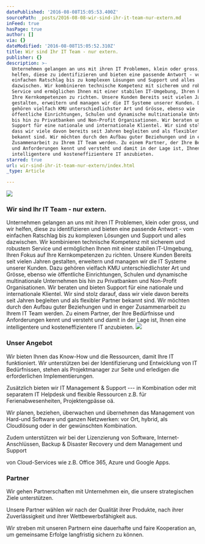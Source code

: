 ```yaml
---
datePublished: '2016-08-08T15:05:53.400Z'
sourcePath: _posts/2016-08-08-wir-sind-ihr-it-team-nur-extern.md
inFeed: true
hasPage: true
author: []
via: {}
dateModified: '2016-08-08T15:05:52.310Z'
title: Wir sind Ihr IT Team - nur extern.
publisher: {}
description: >-
  Unternehmen gelangen an uns mit ihren IT Problemen, klein oder gross, und wir
  helfen, diese zu identifizieren und bieten eine passende Antwort - vom
  einfachen Ratschlag bis zu komplexen Lösungen und Support und alles
  dazwischen. Wir kombinieren technische Kompetenz mit sicherem und robustem
  Service und ermöglichen Ihnen mit einer stabilen IT-Umgebung, Ihren Fokus auf
  Ihre Kernkompetenzen zu richten. Unsere Kunden Bereits seit vielen Jahren
  gestalten, erweitern und managen wir die IT Systeme unserer Kunden. Dazu
  gehören vielfach KMU unterschiedlichster Art und Grösse, ebenso wie
  öffentliche Einrichtungen, Schulen und dynamische multinationale Unternehmen
  bis hin zu Privatbanken und Non-Profit Organisationen. Wir beraten und bieten
  Support für eine nationale und internationale Klientel. Wir sind stolz darauf,
  dass wir viele davon bereits seit Jahren begleiten und als flexibler Partner
  bekannt sind. Wir möchten durch den Aufbau guter Beziehungen und in enger
  Zusammenarbeit zu Ihrem IT Team werden. Zu einem Partner, der Ihre Bedürfnisse
  und Anforderungen kennt und versteht und damit in der Lage ist, Ihnen eine
  intelligentere und kosteneffizientere IT anzubieten.
starred: true
url: wir-sind-ihr-it-team-nur-extern/index.html
_type: Article

---
```

![](https://the-grid-user-content.s3-us-west-2.amazonaws.com/8e0cdec1-34c1-4135-a588-deea48263c3b.jpg)

### Wir sind Ihr IT Team - nur extern.

Unternehmen gelangen an uns mit ihren IT Problemen, klein oder gross, und wir helfen, diese zu identifizieren und bieten eine passende Antwort - vom einfachen Ratschlag bis zu komplexen Lösungen und Support und alles dazwischen. Wir kombinieren technische Kompetenz mit sicherem und robustem Service und ermöglichen Ihnen mit einer stabilen IT-Umgebung, Ihren Fokus auf Ihre Kernkompetenzen zu richten. Unsere Kunden Bereits seit vielen Jahren gestalten, erweitern und managen wir die IT Systeme unserer Kunden. Dazu gehören vielfach KMU unterschiedlichster Art und Grösse, ebenso wie öffentliche Einrichtungen, Schulen und dynamische multinationale Unternehmen bis hin zu Privatbanken und Non-Profit Organisationen. Wir beraten und bieten Support für eine nationale und internationale Klientel. Wir sind stolz darauf, dass wir viele davon bereits seit Jahren begleiten und als flexibler Partner bekannt sind. Wir möchten durch den Aufbau guter Beziehungen und in enger Zusammenarbeit zu Ihrem IT Team werden. Zu einem Partner, der Ihre Bedürfnisse und Anforderungen kennt und versteht und damit in der Lage ist, Ihnen eine intelligentere und kosteneffizientere IT anzubieten.
![](https://the-grid-user-content.s3-us-west-2.amazonaws.com/b3ebad9f-93db-4227-bb0e-e44f3d813360.jpg)

### Unser Angebot

Wir bieten Ihnen das Know-How und die Ressourcen, damit Ihre IT funktioniert. Wir unterstützen bei der Identifizierung und Entwicklung von IT Bedürfnissen, stehen als Projektmanager zur Seite und erledigen die erforderlichen Implementierungen.

Zusätzlich bieten wir IT Management & Support --- in Kombination oder mit separatem IT Helpdesk und flexible Ressourcen z.B. für Ferienabwesenheiten, Projektengpässe oä.

Wir planen, beziehen, überwachen und übernehmen das Management von Hard-und Software und ganzen Netzwerken: vor Ort, hybrid, als Cloudlösung oder in der gewünschten Kombination.

Zudem unterstützen wir bei der Lizenzierung von Software, Internet-Anschlüssen, Backup & Disaster Recovery und dem Management und Support

von Cloud-Services wie z.B. Office 365, Azure und Google Apps.

### Partner

Wir gehen Partnerschaften mit Unternehmen ein, die unsere strategischen Ziele unterstützen.

Unsere Partner wählen wir nach der Qualität ihrer Produkte, nach ihrer Zuverlässigkeit und ihrer Wettbewerbsfähigkeit aus.

Wir streben mit unseren Partnern eine dauerhafte und faire Kooperation an, um gemeinsame Erfolge langfristig sichern zu können.